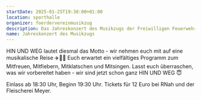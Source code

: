```yaml
---
startDate: 2025-01-25T19:30:00+01:00
location: sporthalle
organizer: foerdervereinmusikzug
description: Das Jahreskonzert des Musikzugs der Freiwilligen Feuerwehr in der Alfred-Stubenrauch-Halle.
name: Jahreskonzert des Musikzugs
---
```


HIN UND WEG lautet diesmal das Motto - wir nehmen euch mit auf eine musikalische
Reise ✈️🚢🚄 Euch erwartet ein vielfältiges Programm zum Mitfreuen, Mitfiebern,
Mitklatschen und Mitsingen. Lasst euch überraschen, was wir vorbereitet haben -
wir sind jetzt schon ganz HIN UND WEG 😇

Einlass ab 18:30 Uhr, Beginn 19:30 Uhr. Tickets für 12 Euro bei RNah und der
Fleischerei Meyer.
